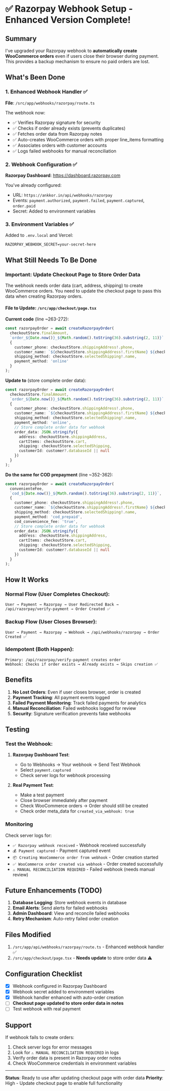 # ✅ Razorpay Webhook Setup - Enhanced Version Complete!

## Summary

I've upgraded your Razorpay webhook to **automatically create WooCommerce orders** even if users close their browser during payment. This provides a backup mechanism to ensure no paid orders are lost.

## What's Been Done

### 1. Enhanced Webhook Handler ✅
**File**: `/src/app/webhooks/razorpay/route.ts`

The webhook now:
- ✅ Verifies Razorpay signature for security
- ✅ Checks if order already exists (prevents duplicates)
- ✅ Fetches order data from Razorpay notes
- ✅ Auto-creates WooCommerce orders with proper line_items formatting
- ✅ Associates orders with customer accounts
- ✅ Logs failed webhooks for manual reconciliation

### 2. Webhook Configuration ✅
**Razorpay Dashboard**: https://dashboard.razorpay.com

You've already configured:
- URL: `https://ankkor.in/api/webhooks/razorpay`
- Events: `payment.authorized`, `payment.failed`, `payment.captured`, `order.paid`
- Secret: Added to environment variables

### 3. Environment Variables ✅
Added to `.env.local` and Vercel:
```
RAZORPAY_WEBHOOK_SECRET=your-secret-here
```

## What Still Needs To Be Done

### **Important**: Update Checkout Page to Store Order Data

The webhook needs order data (cart, address, shipping) to create WooCommerce orders. You need to update the checkout page to pass this data when creating Razorpay orders.

#### File to Update: `/src/app/checkout/page.tsx`

**Current code** (line ~263-272):
```typescript
const razorpayOrder = await createRazorpayOrder(
  checkoutStore.finalAmount,
  `order_${Date.now()}_${Math.random().toString(36).substring(2, 11)}`,
  {
    customer_phone: checkoutStore.shippingAddress!.phone,
    customer_name: `${checkoutStore.shippingAddress!.firstName} ${checkoutStore.shippingAddress!.lastName}`,
    shipping_method: checkoutStore.selectedShipping!.name,
    payment_method: 'online'
  }
);
```

**Update to** (store complete order data):
```typescript
const razorpayOrder = await createRazorpayOrder(
  checkoutStore.finalAmount,
  `order_${Date.now()}_${Math.random().toString(36).substring(2, 11)}`,
  {
    customer_phone: checkoutStore.shippingAddress!.phone,
    customer_name: `${checkoutStore.shippingAddress!.firstName} ${checkoutStore.shippingAddress!.lastName}`,
    shipping_method: checkoutStore.selectedShipping!.name,
    payment_method: 'online',
    // Store complete order data for webhook
    order_data: JSON.stringify({
      address: checkoutStore.shippingAddress,
      cartItems: checkoutStore.cart,
      shipping: checkoutStore.selectedShipping,
      customerId: customer?.databaseId || null
    })
  }
);
```

**Do the same for COD prepayment** (line ~352-362):
```typescript
const razorpayOrder = await createRazorpayOrder(
  convenienteFee,
  `cod_${Date.now()}_${Math.random().toString(36).substring(2, 11)}`,
  {
    customer_phone: checkoutStore.shippingAddress!.phone,
    customer_name: `${checkoutStore.shippingAddress!.firstName} ${checkoutStore.shippingAddress!.lastName}`,
    shipping_method: checkoutStore.selectedShipping!.name,
    payment_method: 'cod_prepaid',
    cod_convenience_fee: 'true',
    // Store complete order data for webhook
    order_data: JSON.stringify({
      address: checkoutStore.shippingAddress,
      cartItems: checkoutStore.cart,
      shipping: checkoutStore.selectedShipping,
      customerId: customer?.databaseId || null
    })
  }
);
```

## How It Works

### Normal Flow (User Completes Checkout):
```
User → Payment → Razorpay → User Redirected Back → /api/razorpay/verify-payment → Order Created ✅
```

### Backup Flow (User Closes Browser):
```
User → Payment → Razorpay → Webhook → /api/webhooks/razorpay → Order Created ✅
```

### Idempotent (Both Happen):
```
Primary: /api/razorpay/verify-payment creates order
Webhook: Checks if order exists → Already exists → Skips creation ✅
```

## Benefits

1. **No Lost Orders**: Even if user closes browser, order is created
2. **Payment Tracking**: All payment events logged
3. **Failed Payment Monitoring**: Track failed payments for analytics
4. **Manual Reconciliation**: Failed webhooks logged for review
5. **Security**: Signature verification prevents fake webhooks

## Testing

### Test the Webhook:

1. **Razorpay Dashboard Test**:
   - Go to Webhooks → Your webhook → Send Test Webhook
   - Select `payment.captured`
   - Check server logs for webhook processing

2. **Real Payment Test**:
   - Make a test payment
   - Close browser immediately after payment
   - Check WooCommerce orders → Order should still be created
   - Check order meta_data for `created_via_webhook: true`

### Monitoring

Check server logs for:
- `✅ Razorpay webhook received` - Webhook received successfully
- `💰 Payment captured` - Payment captured event
- `📦 Creating WooCommerce order from webhook` - Order creation started
- `✅ WooCommerce order created via webhook` - Order created successfully
- `⚠️ MANUAL RECONCILIATION REQUIRED` - Failed webhook (needs manual review)

## Future Enhancements (TODO)

1. **Database Logging**: Store webhook events in database
2. **Email Alerts**: Send alerts for failed webhooks
3. **Admin Dashboard**: View and reconcile failed webhooks
4. **Retry Mechanism**: Auto-retry failed order creation

## Files Modified

1. `/src/app/api/webhooks/razorpay/route.ts` - Enhanced webhook handler ✅
2. `/src/app/checkout/page.tsx` - **Needs update** to store order data ⚠️

## Configuration Checklist

- [x] Webhook configured in Razorpay Dashboard
- [x] Webhook secret added to environment variables
- [x] Webhook handler enhanced with auto-order creation
- [ ] **Checkout page updated to store order data in notes**
- [ ] Test webhook with real payment

## Support

If webhook fails to create orders:
1. Check server logs for error messages
2. Look for `⚠️ MANUAL RECONCILIATION REQUIRED` in logs
3. Verify order data is present in Razorpay order notes
4. Check WooCommerce credentials in environment variables

---

**Status**: Ready to use after updating checkout page with order data
**Priority**: High - Update checkout page to enable full functionality
